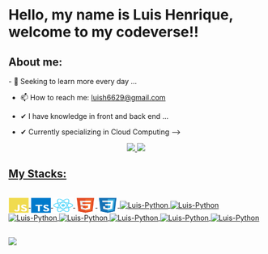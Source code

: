 <h1>Hello, my name is Luis Henrique, welcome to my codeverse!!</h1>

<h2>About me:</h2>
<div display: block>
- 🌱 Seeking to learn more every day ...
  
- 📫 How to reach me: luish6629@gmail.com
  
- ✔ I have knowledge in front and back end ...
  
- ✔ Currently specializing in Cloud Computing
--></div>

<div align="center">
  <a href="https://github.com/liimaluis">
  <img height="180em" src="https://github-readme-stats.vercel.app/api?username=liimaluis&show_icons=true&theme=dark&include_all_commits=true&count_private=true"/>
  <img height="180em" src="https://github-readme-stats.vercel.app/api/top-langs/?username=liimaluis&layout=compact&langs_count=7&theme=dark"/>
</div>

<div>
<h2>My Stacks:</h2>
<div style="display: inline_block"><br>
  <img align="center" alt="Luis-Js" height="30" width="40" src="https://raw.githubusercontent.com/devicons/devicon/master/icons/javascript/javascript-plain.svg">
  <img align="center" alt="Luis-Ts" height="30" width="40" src="https://raw.githubusercontent.com/devicons/devicon/master/icons/typescript/typescript-plain.svg">
  <img align="center" alt="Luis-React" height="30" width="40" src="https://raw.githubusercontent.com/devicons/devicon/master/icons/react/react-original.svg">
  <img align="center" alt="Luis-HTML" height="30" width="40" src="https://raw.githubusercontent.com/devicons/devicon/master/icons/html5/html5-original.svg">
  <img align="center" alt="Luis-CSS" height="30" width="40" src="https://raw.githubusercontent.com/devicons/devicon/master/icons/css3/css3-original.svg">
  <img align="center" alt="Luis-Python" height="30" width="40" src="https://cdn.jsdelivr.net/gh/devicons/devicon/icons/mongodb/mongodb-original.svg" />
  <img align="center" alt="Luis-Python" height="30" width="40" src="https://cdn.jsdelivr.net/gh/devicons/devicon/icons/mysql/mysql-original.svg" />
  <img align="center" alt="Luis-Python" height="30" width="40" src="https://cdn.jsdelivr.net/gh/devicons/devicon/icons/php/php-original.svg" />
  <img align="center" alt="Luis-Python" height="30" width="40" src="https://cdn.jsdelivr.net/gh/devicons/devicon/icons/nodejs/nodejs-original.svg" />
  <img align="center" alt="Luis-Python" height="30" width="40" src="https://cdn.jsdelivr.net/gh/devicons/devicon@latest/icons/csharp/csharp-original.svg" />
  <img align="center" alt="Luis-Python" height="30" width="40" src="https://cdn.jsdelivr.net/gh/devicons/devicon@latest/icons/dotnetcore/dotnetcore-original.svg" />
  <img align="center" alt="Luis-Python" height="30" width="40" src="https://cdn.jsdelivr.net/gh/devicons/devicon@latest/icons/linux/linux-original.svg" />
</div>
</div>

##

<div> 
  <a href="https://www.linkedin.com/in/luis-henrique-3b2698159/" target="_blank"><img src="https://img.shields.io/badge/-LinkedIn-%230077B5?style=for-the-badge&logo=linkedin&logoColor=white" target="_blank"></a> 
</div>
